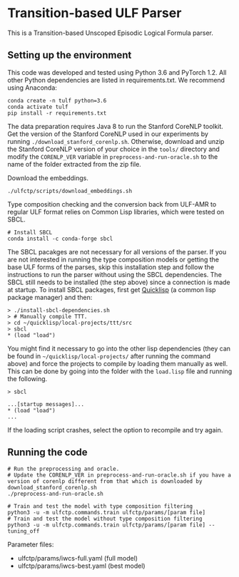 # Transition-based ULF Parser

This is a Transition-based Unscoped Episodic Logical Formula parser.


## Setting up the environment

This code was developed and tested using Python 3.6 and PyTorch 1.2. All other Python dependencies are listed in requirements.txt. We recommend using Anaconda:

```
conda create -n tulf python=3.6
conda activate tulf
pip install -r requirements.txt
```

The data preparation requires Java 8 to run the Stanford CoreNLP toolkit. Get the version of the Stanford CoreNLP used in our experiments by running `./download_stanford_corenlp.sh`. Otherwise, download and unzip the Stanford CoreNLP version of your choice in the `tools/` directory and modify the `CORENLP_VER` variable in `preprocess-and-run-oracle.sh` to the name of the folder extracted from the zip file.

Download the embeddings.
```
./ulfctp/scripts/download_embeddings.sh
```

Type composition checking and the conversion back from ULF-AMR to regular ULF format relies on Common Lisp libraries, which were tested on SBCL. 

```
# Install SBCL
conda install -c conda-forge sbcl
```

The SBCL pacakges are not necessary for all versions of the parser. If you are not interested in running the type composition models or getting the base ULF forms of the parses, skip this installation step and follow the instructions to run the parser without using the SBCL dependencies. The SBCL still needs to be installed (the step above) since a connection is made at startup. To install SBCL packages, first get [Quicklisp](https://www.quicklisp.org/beta/) (a common lisp package manager) and then:

```
> ./install-sbcl-dependencies.sh
> # Manually compile TTT.
> cd ~/quicklisp/local-projects/ttt/src
> sbcl
* (load "load")
```

You might find it necessary to go into the other lisp dependencies (they can be found in `~/quicklisp/local-projects/` after running the command above) and force the projects to compile by loading them manually as well. This can be done by going into the folder with the `load.lisp` file and running the following.
```
> sbcl

...[startup messages]...
* (load "load")
...
```
If the loading script crashes, select the option to recompile and try again.

## Running the code

```
# Run the preprocessing and oracle.
# Update the CORENLP_VER in preprocess-and-run-oracle.sh if you have a version of corenlp different from that which is downloaded by download_stanford_corenlp.sh
./preprocess-and-run-oracle.sh

# Train and test the model with type composition filtering
python3 -u -m ulfctp.commands.train ulfctp/params/[param file]
# Train and test the model without type composition filtering
python3 -u -m ulfctp.commands.train ulfctp/params/[param file] --tuning_off
```

Parameter files:
- ulfctp/params/iwcs-full.yaml (full model)
- ulfctp/params/iwcs-best.yaml (best model)

